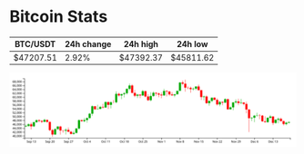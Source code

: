 # Bitcoin Stats

BTC/USDT|24h change|24h high|24h low|
|---|---|---|---|
|$47207.51|2.92%|$47392.37|$45811.62|

<img src="./chart.svg">
